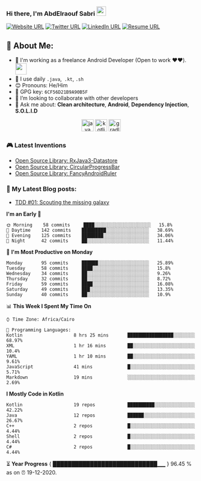 ### Hi there, I'm AbdElraouf Sabri <img src="https://media.giphy.com/media/hvRJCLFzcasrR4ia7z/giphy.gif" width="25px">
[![Website URL](https://img.shields.io/static/v1?color=red&label=Website%20&logo=firefox-browser&logoColor=white&style=for-the-badge&message=Visit)](https://abd3lraouf.tech)
[![Twitter URL](https://img.shields.io/static/v1?color=red&label=Twitter%20&logo=twitter&logoColor=white&style=for-the-badge&message=Follow)](https://twitter.com/abd3lraouf)
[![LinkedIn URL](https://img.shields.io/static/v1?color=red&label=linkedin&logo=linkedin&logoColor=white&style=for-the-badge&message=Connect)](https://www.linkedin.com/in/abdelraouf-sabri)
[![Resume URL](https://img.shields.io/static/v1?color=teal&label=Resume&logo=adobe&logoColor=white&style=for-the-badge&message=Download)](https://github.com/AbdElraoufSabri/AbdElraoufSabri/releases/latest/download/AbdElraouf.Sabri.resume.pdf)

## 🤵 About Me:
- 🏦 I'm working as a freelance Android Developer (Open to work ❤️❤️).
      <img src="https://media.giphy.com/media/WUlplcMpOCEmTGBtBW/giphy.gif" width="30">
- 🤔 I use daily `.java`,` .kt`, `.sh`
- 😊 Pronouns: He/Him
- 🔑 GPG key: `6CF56D21B9A90B5F`
- 👯 I’m looking to collaborate with other developers
- 💬 Ask me about: **Clean architecture**, **Android**, **Dependency Injection**, **S.O.L.I.D**

<p align="center">
<img src="https://devicons.github.io/devicon/devicon.git/icons/java/java-original.svg" alt="java" width="32" height="32"/> 
<img src="https://devicons.github.io/devicon/devicon.git/icons/kotlin/kotlin-original.svg" alt="kotlin" width="32" height="32"/> 
<img src="https://devicons.github.io/devicon/devicon.git/icons/gradle/gradle-plain.svg" alt="gradle" width="32" height="32"/> 
</p>

### 🎮 Latest Inventions
- [Open Source Library: RxJava3-Datastore](https://github.com/AbdElraoufSabri/DatastoreWithRxJava3)
- [Open Source Library: CircularProgressBar](https://github.com/AbdElraoufSabri/CircularProgressBar)
- [Open Source Library: FancyAndroidRuler](https://github.com/AbdElraoufSabri/FancyAndroidRuler)

### 📕 My Latest Blog posts:
<!-- BLOG-POST-LIST:START -->
- [TDD #01: Scouting the missing galaxy](https://abd3lraouf.tech/tdd/TDD-01-Scouting-the-missing-galaxy/)
<!-- BLOG-POST-LIST:END -->

<!--START_SECTION:waka-->
**I'm an Early 🐤** 

```text
🌞 Morning    58 commits     ████░░░░░░░░░░░░░░░░░░░░░   15.8% 
🌆 Daytime    142 commits    █████████░░░░░░░░░░░░░░░░   38.69% 
🌃 Evening    125 commits    ████████░░░░░░░░░░░░░░░░░   34.06% 
🌙 Night      42 commits     ██░░░░░░░░░░░░░░░░░░░░░░░   11.44%

```
📅 **I'm Most Productive on Monday** 

```text
Monday       95 commits     ██████░░░░░░░░░░░░░░░░░░░   25.89% 
Tuesday      58 commits     ████░░░░░░░░░░░░░░░░░░░░░   15.8% 
Wednesday    34 commits     ██░░░░░░░░░░░░░░░░░░░░░░░   9.26% 
Thursday     32 commits     ██░░░░░░░░░░░░░░░░░░░░░░░   8.72% 
Friday       59 commits     ████░░░░░░░░░░░░░░░░░░░░░   16.08% 
Saturday     49 commits     ███░░░░░░░░░░░░░░░░░░░░░░   13.35% 
Sunday       40 commits     ██░░░░░░░░░░░░░░░░░░░░░░░   10.9%

```


📊 **This Week I Spent My Time On** 

```text
⌚︎ Time Zone: Africa/Cairo

💬 Programming Languages: 
Kotlin                   8 hrs 25 mins       █████████████████░░░░░░░░   68.97% 
XML                      1 hr 16 mins        ██░░░░░░░░░░░░░░░░░░░░░░░   10.4% 
YAML                     1 hr 10 mins        ██░░░░░░░░░░░░░░░░░░░░░░░   9.61% 
JavaScript               41 mins             █░░░░░░░░░░░░░░░░░░░░░░░░   5.71% 
Markdown                 19 mins             ░░░░░░░░░░░░░░░░░░░░░░░░░   2.69%

```

**I Mostly Code in Kotlin** 

```text
Kotlin                   19 repos            ██████████░░░░░░░░░░░░░░░   42.22% 
Java                     12 repos            ██████░░░░░░░░░░░░░░░░░░░   26.67% 
C++                      2 repos             █░░░░░░░░░░░░░░░░░░░░░░░░   4.44% 
Shell                    2 repos             █░░░░░░░░░░░░░░░░░░░░░░░░   4.44% 
C#                       2 repos             █░░░░░░░░░░░░░░░░░░░░░░░░   4.44%

```



<!--END_SECTION:waka-->

⏳ **Year Progress** { ████████████████████████████▁▁ } 96.45 % as on ⏰ 19-12-2020.


